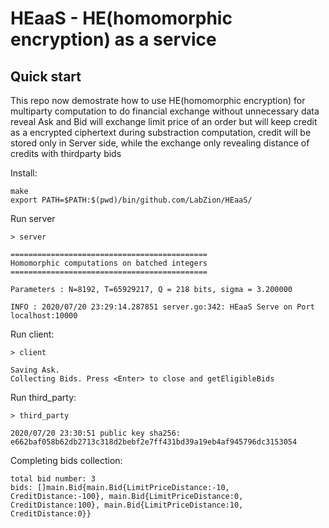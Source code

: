# HEaaS - HE(homomorphic encryption) as a service
## Quick start
This repo now demostrate how to use HE(homomorphic encryption) for multiparty computation to do financial exchange without unnecessary data reveal 
Ask and Bid will exchange limit price of an order but will keep credit as a encrypted ciphertext during substraction computation, credit will be stored only in Server side, while the exchange only revealing distance of credits with thirdparty bids

Install: 

```
make
export PATH=$PATH:$(pwd)/bin/github.com/LabZion/HEaaS/
```

Run server

```
> server

============================================
Homomorphic computations on batched integers
============================================

Parameters : N=8192, T=65929217, Q = 218 bits, sigma = 3.200000

INFO : 2020/07/20 23:29:14.287851 server.go:342: HEaaS Serve on Port localhost:10000
```

Run client:

```
> client

Saving Ask.
Collecting Bids. Press <Enter> to close and getEligibleBids
```

Run third_party:

```
> third_party

2020/07/20 23:30:51 public key sha256: e662baf058b62db2713c318d2bebf2e7ff431bd39a19eb4af945796dc3153054
```

Completing bids collection:

```
total bid number: 3
bids: []main.Bid{main.Bid{LimitPriceDistance:-10, CreditDistance:-100}, main.Bid{LimitPriceDistance:0, CreditDistance:100}, main.Bid{LimitPriceDistance:10, CreditDistance:0}}
```
